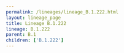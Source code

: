```yaml
---
permalink: /lineages/lineage_B.1.222.html
layout: lineage_page
title: Lineage B.1.222
lineage: B.1.222
parent: B.1
children: ['B.1.222']
---
```

